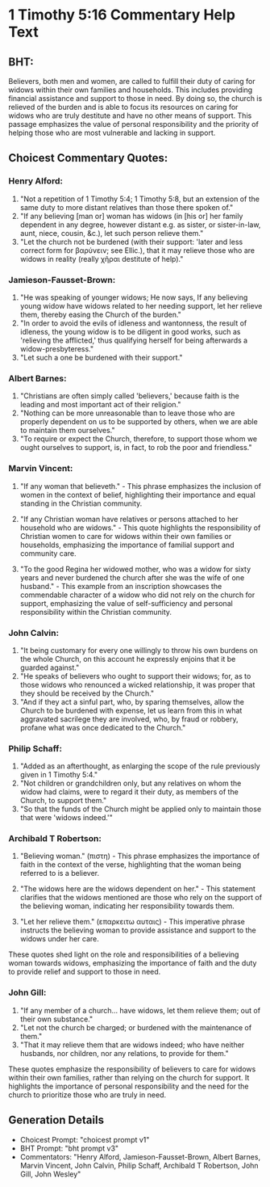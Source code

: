 # 1 Timothy 5:16 Commentary Help Text

## BHT:
Believers, both men and women, are called to fulfill their duty of caring for widows within their own families and households. This includes providing financial assistance and support to those in need. By doing so, the church is relieved of the burden and is able to focus its resources on caring for widows who are truly destitute and have no other means of support. This passage emphasizes the value of personal responsibility and the priority of helping those who are most vulnerable and lacking in support.

## Choicest Commentary Quotes:
### Henry Alford:
1. "Not a repetition of 1 Timothy 5:4; 1 Timothy 5:8, but an extension of the same duty to more distant relatives than those there spoken of." 
2. "If any believing [man or] woman has widows (in [his or] her family dependent in any degree, however distant e.g. as sister, or sister-in-law, aunt, niece, cousin, &c.), let such person relieve them."
3. "Let the church not be burdened (with their support: 'later and less correct form for βαρύνειν; see Ellic.), that it may relieve those who are widows in reality (really χῆραι destitute of help)."

### Jamieson-Fausset-Brown:
1. "He was speaking of younger widows; He now says, If any believing young widow have widows related to her needing support, let her relieve them, thereby easing the Church of the burden." 
2. "In order to avoid the evils of idleness and wantonness, the result of idleness, the young widow is to be diligent in good works, such as 'relieving the afflicted,' thus qualifying herself for being afterwards a widow-presbyteress." 
3. "Let such a one be burdened with their support."

### Albert Barnes:
1. "Christians are often simply called 'believers,' because faith is the leading and most important act of their religion."
2. "Nothing can be more unreasonable than to leave those who are properly dependent on us to be supported by others, when we are able to maintain them ourselves."
3. "To require or expect the Church, therefore, to support those whom we ought ourselves to support, is, in fact, to rob the poor and friendless."

### Marvin Vincent:
1. "If any woman that believeth." - This phrase emphasizes the inclusion of women in the context of belief, highlighting their importance and equal standing in the Christian community.

2. "If any Christian woman have relatives or persons attached to her household who are widows." - This quote highlights the responsibility of Christian women to care for widows within their own families or households, emphasizing the importance of familial support and community care.

3. "To the good Regina her widowed mother, who was a widow for sixty years and never burdened the church after she was the wife of one husband." - This example from an inscription showcases the commendable character of a widow who did not rely on the church for support, emphasizing the value of self-sufficiency and personal responsibility within the Christian community.

### John Calvin:
1. "It being customary for every one willingly to throw his own burdens on the whole Church, on this account he expressly enjoins that it be guarded against."
2. "He speaks of believers who ought to support their widows; for, as to those widows who renounced a wicked relationship, it was proper that they should be received by the Church."
3. "And if they act a sinful part, who, by sparing themselves, allow the Church to be burdened with expense, let us learn from this in what aggravated sacrilege they are involved, who, by fraud or robbery, profane what was once dedicated to the Church."

### Philip Schaff:
1. "Added as an afterthought, as enlarging the scope of the rule previously given in 1 Timothy 5:4."
2. "Not children or grandchildren only, but any relatives on whom the widow had claims, were to regard it their duty, as members of the Church, to support them."
3. "So that the funds of the Church might be applied only to maintain those that were 'widows indeed.'"

### Archibald T Robertson:
1. "Believing woman." (πιστη) - This phrase emphasizes the importance of faith in the context of the verse, highlighting that the woman being referred to is a believer.

2. "The widows here are the widows dependent on her." - This statement clarifies that the widows mentioned are those who rely on the support of the believing woman, indicating her responsibility towards them.

3. "Let her relieve them." (επαρκειτω αυταις) - This imperative phrase instructs the believing woman to provide assistance and support to the widows under her care.

These quotes shed light on the role and responsibilities of a believing woman towards widows, emphasizing the importance of faith and the duty to provide relief and support to those in need.

### John Gill:
1. "If any member of a church... have widows, let them relieve them; out of their own substance." 
2. "Let not the church be charged; or burdened with the maintenance of them."
3. "That it may relieve them that are widows indeed; who have neither husbands, nor children, nor any relations, to provide for them."

These quotes emphasize the responsibility of believers to care for widows within their own families, rather than relying on the church for support. It highlights the importance of personal responsibility and the need for the church to prioritize those who are truly in need.


## Generation Details
- Choicest Prompt: "choicest prompt v1"
- BHT Prompt: "bht prompt v3"
- Commentators: "Henry Alford, Jamieson-Fausset-Brown, Albert Barnes, Marvin Vincent, John Calvin, Philip Schaff, Archibald T Robertson, John Gill, John Wesley"
